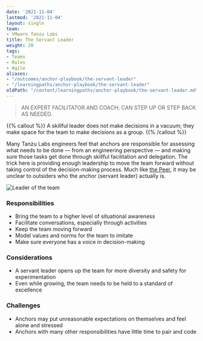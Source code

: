 ```yaml
---
date: '2021-11-04'
lastmod: '2021-11-04'
layout: single
team:
- VMware Tanzu Labs
title: The Servant Leader
weight: 20
tags:
- Teams
- Roles
- Agile
aliases:
- "/outcomes/anchor-playbook/the-servant-leader"
- "/learningpaths/anchor-playbook/the-servant-leader"
oldPath: "/content/learningpaths/anchor-playbook/the-servant-leader.md"
---
```

> AN EXPERT FACILITATOR AND COACH; CAN STEP UP OR STEP BACK AS NEEDED.

{{% callout %}}
A skillful leader does not make decisions in a vacuum; they make space for the team to make decisions as a group.
{{% /callout %}}

Many Tanzu Labs engineers feel that anchors are responsible for assessing what needs to be done — from an engineering perspective — and making sure those tasks get done through skillful facilitation and delegation. The trick here is providing enough leadership to move the team forward without taking control of the decision-making process. Much like [the Peer](/learningpaths/anchor-playbook/the-peer), it may be unclear to outsiders who the anchor (servant leader) actually is.

![Leader of the team](/learningpaths/anchor-playbook/images/group.jpg)

### Responsibilities
- Bring the team to a higher level of situational awareness
- Facilitate conversations, especially through activities
- Keep the team moving forward
- Model values and norms for the team to imitate
- Make sure everyone has a voice in decision-making

### Considerations
- A servant leader opens up the team for more diversity and safety for experimentation
- Even while growing, the team needs to be held to a standard of excellence

### Challenges
- Anchors may put unreasonable expectations on themselves and feel alone and stressed
- Anchors with many other responsibilities have little time to pair and code